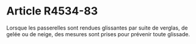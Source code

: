 # Article R4534-83

  
Lorsque les passerelles sont rendues glissantes par suite de verglas, de gelée ou de neige, des mesures sont prises pour prévenir toute glissade.
